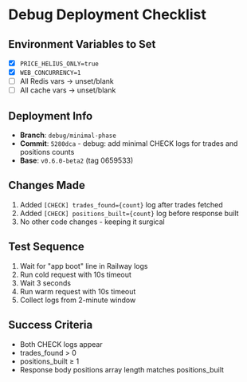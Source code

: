 # Debug Deployment Checklist

## Environment Variables to Set
- [x] `PRICE_HELIUS_ONLY=true`
- [x] `WEB_CONCURRENCY=1`
- [ ] All Redis vars → unset/blank
- [ ] All cache vars → unset/blank

## Deployment Info
- **Branch**: `debug/minimal-phase`
- **Commit**: `5280dca` - debug: add minimal CHECK logs for trades and positions counts
- **Base**: `v0.6.0-beta2` (tag 0659533)

## Changes Made
1. Added `[CHECK] trades_found={count}` log after trades fetched
2. Added `[CHECK] positions_built={count}` log before response built
3. No other code changes - keeping it surgical

## Test Sequence
1. Wait for "app boot" line in Railway logs
2. Run cold request with 10s timeout
3. Wait 3 seconds
4. Run warm request with 10s timeout  
5. Collect logs from 2-minute window

## Success Criteria
- Both CHECK logs appear
- trades_found > 0
- positions_built ≥ 1
- Response body positions array length matches positions_built 